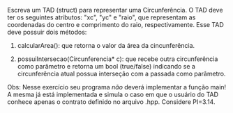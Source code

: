 Escreva um TAD (struct) para representar uma Circunferência. O TAD deve ter os seguintes atributos: "xc", "yc" e "raio", que representam as coordenadas do centro e comprimento do raio, respectivamente. Esse TAD deve possuir dois métodos:

1) calcularArea(): que retorna o valor da área da cincunferência.

2) possuiIntersecao(Circunferencia* c): que recebe outra circunferência como parâmetro e retorna um bool (true/false) indicando se a circunferência atual possua interseção com a passada como parâmetro. 

Obs: Nesse exercício seu programa *não* deverá implementar a função main! A mesma já está implementada e simula o caso em que o usuário do TAD conhece apenas o contrato definido no arquivo .hpp. Considere PI=3.14.
